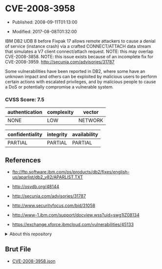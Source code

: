 # CVE-2008-3958

- Published: 2008-09-11T01:13:00

- Modified: 2017-08-08T01:32:00

IBM DB2 UDB 8 before Fixpak 17 allows remote attackers to cause a denial of service (instance crash) via a crafted CONNECT/ATTACH data stream that simulates a V7 client connect/attach request.  NOTE: this may overlap CVE-2008-3858.  NOTE: this issue exists because of an incomplete fix for CVE-2008-3959. http://secunia.com/advisories/31787

Some vulnerabilities have been reported in DB2, where some have an unknown impact and others can be exploited by malicious users to perform certain actions with escalated privileges, and by malicious people to cause a DoS or potentially compromise a vulnerable system.

### CVSS Score: **7.5**

| authentication | complexity | vector |
| --- | --- | --- |
| NONE | LOW | NETWORK |

| confidentiality | integrity | availability |
| --- | --- | --- |
| PARTIAL | PARTIAL | PARTIAL |

## References

* ftp://ftp.software.ibm.com/ps/products/db2/fixes/english-us/aparlist/db2_v82/APARLIST.TXT

* http://osvdb.org/48144

* http://secunia.com/advisories/31787

* http://www.securityfocus.com/bid/31058

* http://www-1.ibm.com/support/docview.wss?uid=swg1IZ08134

* https://exchange.xforce.ibmcloud.com/vulnerabilities/45133

<details>
<summary>About this repository</summary> 

  This repository is part of the project [Live Hack CVE](https://github.com/Live-Hack-CVE). Main website can be found [www.live-hack.org](https://www.live-hack.org) 
  
  Made by [Sn0wAlice](https://github.com/Sn0wAlice) for the people that care about security and need to have a feed of the latest CVEs. Hope you enjoy it, don't forget to star the repo and follow me on [Twitter](https://twitter.com/Sn0wAlice) and [Github](https://github.com/Sn0wAlice). And that is my [personnal website](https://www.alice-snow.me/)

  - [Home Page](https://github.com/Live-Hack-CVE)
  - [Framework](https://github.com/Live-Hack-CVE/cve-framework)
  - [CVE database](https://github.com/Live-Hack-CVE/full_database)
  - [Changelog](https://github.com/Live-Hack-CVE/Changelog)
</details>

## Brut File

* [CVE-2008-3958.json](https://raw.githubusercontent.com/Live-Hack-CVE/full_database/main/cves/2008/CVE-2008-3958.json)


